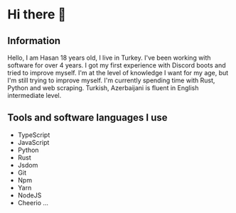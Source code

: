 # Hi there 👋


## Information
Hello, I am Hasan 18 years old, I live in Turkey. I've been working with software for over 4 years. I got my first experience with Discord boots and tried to improve myself. I'm at the level of knowledge I want for my age, but I'm still trying to improve myself. I'm currently spending time with Rust, Python and web scraping. Turkish, Azerbaijani is fluent in English intermediate level.



## Tools and software languages I use

- TypeScript
- JavaScript
- Python
- Rust
- Jsdom
- Git
- Npm
- Yarn
- NodeJS
- Cheerio 
...
